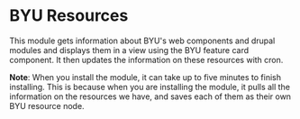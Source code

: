 # BYU Resources

This module gets information about BYU's web components and drupal modules and displays them in a view using the BYU feature card component. It then updates the information on these resources with cron.

**Note**: When you install the module, it can take up to five minutes to finish installing. This is because when you are installing the module, it pulls all the information on the resources we have, and saves each of them as their own BYU resource node.

